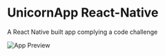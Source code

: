 # UnicornApp React-Native
A React Native built app complying a code challenge

![App Preview](http://rayvencreatives.com/work/mycrew/assets/unicornapp-preview.jpg)
